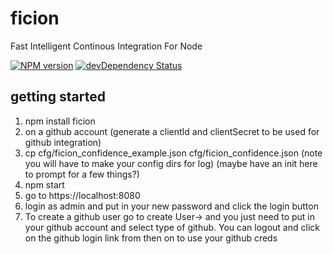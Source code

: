 ficion
======

Fast Intelligent Continous Integration For Node

[![NPM version](https://badge.fury.io/js/ficion.svg)](http://badge.fury.io/js/ficion)
[![devDependency Status](https://david-dm.org/fishin/ficion/dev-status.svg)](https://david-dm.org/fishin/ficion#info=devDependencies)

## getting started

1.  npm install ficion
2.  on a github account (generate a clientId and clientSecret to be used for github integration)
3.  cp cfg/ficion_confidence_example.json cfg/ficion_confidence.json (note you will have to make your config dirs for log) (maybe have an init here to prompt for a few things?)
4.  npm start
5.  go to https://localhost:8080
6.  login as admin and put in your new password and click the login button
7.  To create a github user go to create User-> and you just need to put in your github account and select type of github.  You can logout and click on the github login link from then on to use your github creds


